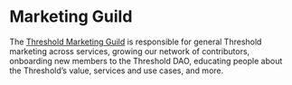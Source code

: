 # Marketing Guild

The [Threshold Marketing Guild](https://thresholdnetwork.notion.site/Marketing-Guild-9803f6d29d09481da9a99264ec625aab) is responsible for general Threshold marketing across services, growing our network of contributors, onboarding new members to the Threshold DAO, educating people about the Threshold’s value, services and use cases, and more.
